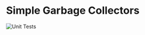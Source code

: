 # Simple Garbage Collectors

![Unit Tests](https://github.com/dbgroup-nagoya-u/simple-garbage-collectors/workflows/Unit%20Tests/badge.svg?branch=main)
